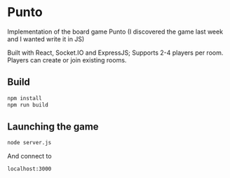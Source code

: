 # Punto
Implementation of the board game Punto (I discovered the game last week and I wanted write it in JS)

Built with React, Socket.IO and ExpressJS;
Supports 2-4 players per room.
Players can create or join existing rooms.

## Build
```bash
npm install
npm run build
```

## Launching the game
```bash
node server.js
```

And connect to
```bash
localhost:3000
```

